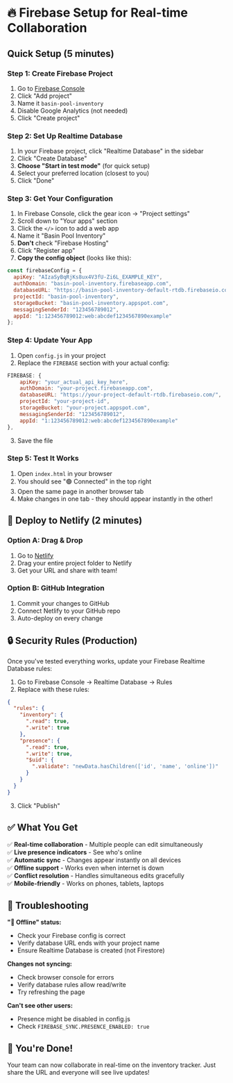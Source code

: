 # 🔥 Firebase Setup for Real-time Collaboration

## Quick Setup (5 minutes)

### Step 1: Create Firebase Project
1. Go to [Firebase Console](https://console.firebase.google.com/)
2. Click "Add project"
3. Name it `basin-pool-inventory`
4. Disable Google Analytics (not needed)
5. Click "Create project"

### Step 2: Set Up Realtime Database
1. In your Firebase project, click "Realtime Database" in the sidebar
2. Click "Create Database"
3. **Choose "Start in test mode"** (for quick setup)
4. Select your preferred location (closest to you)
5. Click "Done"

### Step 3: Get Your Configuration
1. In Firebase Console, click the gear icon → "Project settings"
2. Scroll down to "Your apps" section
3. Click the `</>` icon to add a web app
4. Name it "Basin Pool Inventory"
5. **Don't** check "Firebase Hosting"
6. Click "Register app"
7. **Copy the config object** (looks like this):

```javascript
const firebaseConfig = {
  apiKey: "AIzaSyBqRjKs8ux4V3fU-Zi6L_EXAMPLE_KEY",
  authDomain: "basin-pool-inventory.firebaseapp.com",
  databaseURL: "https://basin-pool-inventory-default-rtdb.firebaseio.com/",
  projectId: "basin-pool-inventory",
  storageBucket: "basin-pool-inventory.appspot.com",
  messagingSenderId: "123456789012",
  appId: "1:123456789012:web:abcdef1234567890example"
};
```

### Step 4: Update Your App
1. Open `config.js` in your project
2. Replace the `FIREBASE` section with your actual config:

```javascript
FIREBASE: {
    apiKey: "your_actual_api_key_here",
    authDomain: "your-project.firebaseapp.com",
    databaseURL: "https://your-project-default-rtdb.firebaseio.com/",
    projectId: "your-project-id",
    storageBucket: "your-project.appspot.com",
    messagingSenderId: "123456789012",
    appId: "1:123456789012:web:abcdef1234567890example"
},
```

3. Save the file

### Step 5: Test It Works
1. Open `index.html` in your browser
2. You should see "🟢 Connected" in the top right
3. Open the same page in another browser tab
4. Make changes in one tab - they should appear instantly in the other!

## 🚀 Deploy to Netlify (2 minutes)

### Option A: Drag & Drop
1. Go to [Netlify](https://netlify.com)
2. Drag your entire project folder to Netlify
3. Get your URL and share with team!

### Option B: GitHub Integration
1. Commit your changes to GitHub
2. Connect Netlify to your GitHub repo
3. Auto-deploy on every change

## 🔒 Security Rules (Production)

Once you've tested everything works, update your Firebase Realtime Database rules:

1. Go to Firebase Console → Realtime Database → Rules
2. Replace with these rules:

```json
{
  "rules": {
    "inventory": {
      ".read": true,
      ".write": true
    },
    "presence": {
      ".read": true,
      ".write": true,
      "$uid": {
        ".validate": "newData.hasChildren(['id', 'name', 'online'])"
      }
    }
  }
}
```

3. Click "Publish"

## ✅ What You Get

✅ **Real-time collaboration** - Multiple people can edit simultaneously  
✅ **Live presence indicators** - See who's online  
✅ **Automatic sync** - Changes appear instantly on all devices  
✅ **Offline support** - Works even when internet is down  
✅ **Conflict resolution** - Handles simultaneous edits gracefully  
✅ **Mobile-friendly** - Works on phones, tablets, laptops  

## 🔧 Troubleshooting

**"🔴 Offline" status:**
- Check your Firebase config is correct
- Verify database URL ends with your project name
- Ensure Realtime Database is created (not Firestore)

**Changes not syncing:**
- Check browser console for errors
- Verify database rules allow read/write
- Try refreshing the page

**Can't see other users:**
- Presence might be disabled in config.js
- Check `FIREBASE_SYNC.PRESENCE_ENABLED: true`

## 🎯 You're Done!

Your team can now collaborate in real-time on the inventory tracker. Just share the URL and everyone will see live updates!